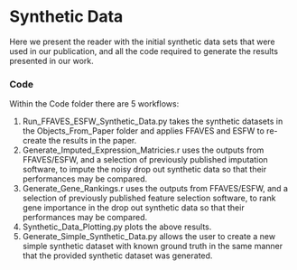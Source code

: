 # Synthetic Data
Here we present the reader with the initial synthetic data sets that were used in our publication, and all the code required to generate the results presented in our work.

### Code
Within the Code folder there are 5 workflows:
1. Run_FFAVES_ESFW_Synthetic_Data.py takes the synthetic datasets in the Objects_From_Paper folder and applies FFAVES and ESFW to re-create the results in the paper.
2. Generate_Imputed_Expression_Matricies.r uses the outputs from FFAVES/ESFW, and a selection of previously published imputation software, to impute the noisy drop out synthetic data so that their performances may be compared.
3. Generate_Gene_Rankings.r uses the outputs from FFAVES/ESFW, and a selection of previously published feature selection software, to rank gene importance in the drop out synthetic data so that their performances may be compared.
4. Synthetic_Data_Plotting.py plots the above results.
5. Generate_Simple_Synthetic_Data.py allows the user to create a new simple synthetic dataset with known ground truth in the same manner that the provided synthetic dataset was generated. 
